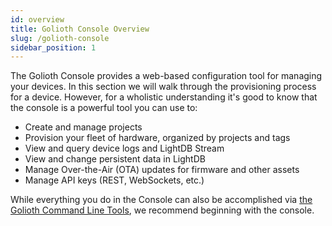 ```yaml
---
id: overview
title: Golioth Console Overview
slug: /golioth-console
sidebar_position: 1
---
```


The Golioth Console provides a web-based configuration tool for managing your devices. In this section we will walk through the provisioning process for a device. However, for a wholistic understanding it's good to know that the console is a powerful tool you can use to:

* Create and manage projects
* Provision your fleet of hardware, organized by projects and tags
* View and query device logs and LightDB Stream
* View and change persistent data in LightDB
* Manage Over-the-Air (OTA) updates for firmware and other assets
* Manage API keys (REST, WebSockets, etc.)

While everything you do in the Console can also be accomplished via [the Golioth Command Line Tools](../commandline), we recommend beginning with the console.
